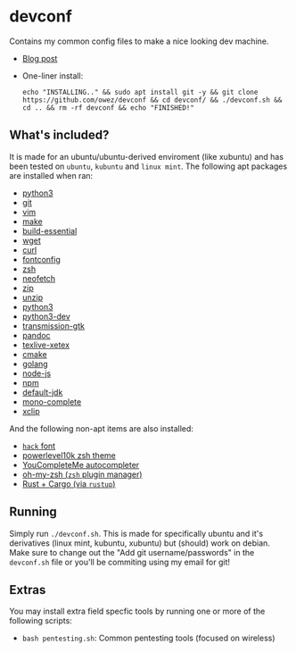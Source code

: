 # devconf

Contains my common config files to make a nice looking dev machine.

- [Blog post](https://ogriffiths.com/2020/devconf)
- One-liner install:
  
  ```shell
  echo "INSTALLING.." && sudo apt install git -y && git clone https://github.com/owez/devconf && cd devconf/ && ./devconf.sh && cd .. && rm -rf devconf && echo "FINISHED!"
  ```

## What's included?

It is made for an ubuntu/ubuntu-derived enviroment (like xubuntu) and has been tested on `ubuntu`, `kubuntu` and `linux mint`. The following apt packages are installed when ran:

- [python3](https://python.org)
- [git](https://git-scm.com/)
- [vim](https://en.wikipedia.org/wiki/Vim_(text_editor))
- [make](https://en.wikipedia.org/wiki/Make_(software))
- [build-essential](https://packages.debian.org/bullseye/build-essential)
- [wget](https://en.wikipedia.org/wiki/Wget)
- [curl](https://en.wikipedia.org/wiki/CURL)
- [fontconfig](https://en.wikipedia.org/wiki/Fontconfig)
- [zsh](https://en.wikipedia.org/wiki/Z_shell)
- [neofetch](https://github.com/dylanaraps/neofetch)
- [zip](https://packages.debian.org/bullseye/zip)
- [unzip](https://packages.debian.org/buster/unzip)
- [python3](https://en.wikipedia.org/wiki/Python_(programming_language))
- [python3-dev](https://packages.debian.org/bullseye/python3-dev)
- [transmission-gtk](https://en.wikipedia.org/wiki/Transmission_(BitTorrent_client))
- [pandoc](https://en.wikipedia.org/wiki/Pandoc)
- [texlive-xetex](https://tug.org/texlive/)
- [cmake](https://en.wikipedia.org/wiki/CMake)
- [golang](https://golang.org/)
- [node-js](https://nodejs.org/)
- [npm](https://www.npmjs.com/)
- [default-jdk](https://packages.ubuntu.com/search?keywords=default-jdk)
- [mono-complete](https://packages.ubuntu.com/search?keywords=mono-complete)
- [xclip](https://launchpad.net/xclip)

And the following non-apt items are also installed:

- [`hack` font](https://sourcefoundry.org/hack/)
- [powerlevel10k zsh theme](https://github.com/romkatv/powerlevel10k)
- [YouCompleteMe autocompleter](https://github.com/ycm-core/YouCompleteMe)
- [oh-my-zsh (`zsh` plugin manager)](https://ohmyz.sh/)
- [Rust + Cargo (via `rustup`)](https://en.wikipedia.org/wiki/Rust_(programming_language))

## Running

Simply run `./devconf.sh`. This is made for specifically ubuntu and it's derivatives (linux mint, kubuntu, xubuntu) but (should) work on debian. Make sure to change out the "Add git username/passwords" in the `devconf.sh` file or you'll be commiting using my email for git!

## Extras

You may install extra field specfic tools by running one or more of the following scripts:

- `bash pentesting.sh`: Common pentesting tools (focused on wireless)
